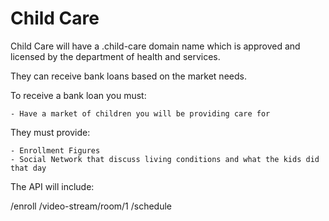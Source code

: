 # Child Care

Child Care will have a .child-care domain name which is approved and licensed by the department of health and services.

They can receive bank loans based on the market needs.

To receive a bank loan you must:

    - Have a market of children you will be providing care for

They must provide:

    - Enrollment Figures
    - Social Network that discuss living conditions and what the kids did that day

The API will include:

/enroll
/video-stream/room/1
/schedule
